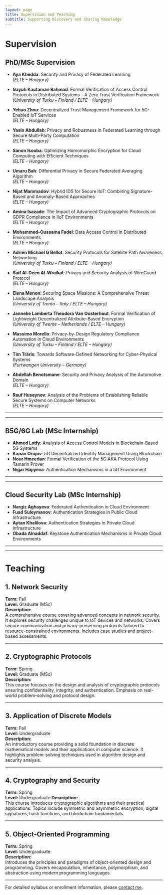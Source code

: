 ```yaml
---
layout: page
title: Supervision and Teaching
subtitle: Supporting Discovery and Sharing Knowledge 
---
```

# Supervision

## **PhD/MSc Supervision**

- **Aya Khedda**: Security and Privacy of Federated Learning  
  *(ELTE – Hungary)*

- **Gayuh Kautaman Rahmad**: Formal Verification of Access Control Protocols in Distributed Systems – A Zero Trust Verification Framework  
  *(University of Turku – Finland / ELTE – Hungary)*

- **Yehao Zhou**: Decentralized Trust Management Framework for 5G-Enabled IoT Services  
  *(ELTE – Hungary)*

- **Yasin Abdullah**: Privacy and Robustness in Federated Learning through Secure Multi-Party Computation  
  *(ELTE – Hungary)*

- **Sanon Isooba**: Optimizing Homomorphic Encryption for Cloud Computing with Efficient Techniques  
  *(ELTE – Hungary)*

- **Umaru Bah**: Differential Privacy in Secure Federated Averaging Algorithm  
  *(ELTE – Hungary)*

- **Nijat Mammadov**: Hybrid IDS for Secure IIoT: Combining Signature-Based and Anomaly-Based Approaches  
  *(ELTE – Hungary)*

- **Amina Isazade**: The Impact of Advanced Cryptographic Protocols on GDPR Compliance in IIoT Environments  
  *(ELTE – Hungary)*

- **Mohammed-Oussama Fadel**: Data Access Control in Distributed Environments  
  *(ELTE – Hungary)*

- **Adrien Michael G Bellot**: Security Protocols for Satellite Path Awareness Networking  
  *(University of Turku – Finland / ELTE – Hungary)*

- **Saif Al-Deen Al-Wraikat**: Privacy and Security Analysis of WireGuard Protocol  
  *(ELTE – Hungary)*

- **Elena Menon**: Securing Space Missions: A Comprehensive Threat Landscape Analysis  
  *(University of Trento – Italy / ELTE – Hungary)*

- **Janneke Lamberta Theodora Van Oosterhout**: Formal Verification of Lightweight Decentralized Attribute-Based Encryption  
  *(University of Twente – Netherlands / ELTE – Hungary)*

- **Massimo Morello**: Privacy-by-Design Regulatory Compliance Automation in Cloud Environments  
  *(University of Turku – Finland / ELTE – Hungary)*

- **Tim Träris**: Towards Software-Defined Networking for Cyber-Physical Systems  
  *(Furtwangen University – Germany)*

- **Abdellah Benotsmane**: Security and Privacy Analysis of the Automotive Domain  
  *(ELTE – Hungary)*

- **Rauf Huseynov**: Analysis of the Problems of Establishing Reliable Secure Systems on Computer Networks  
  *(ELTE – Hungary)*

---
---

## **B5G/6G Lab (MSc Internship)**

- **Ahmed Lotfy**: Analysis of Access Control Models in Blockchain-Based 5G Systems  
- **Kanan Orujov**: 5G Decentralized Identity Management Using Blockchain  
- **Nour Hmeedan**: Formal Verification of the 5G AKA Protocol Using Tamarin Prover  
- **Nigar Hajiyeva**: Authentication Mechanisms in a 5G Environment  

---
---

## **Cloud Security Lab (MSc Internship)**

- **Nargiz Aghayeva**: Federated Authentication in Cloud Environment  
- **Fuad Suleymanov**: Authentication Strategies in Public Cloud Infrastructure  
- **Aytan Khalilova**: Authentication Strategies in Private Cloud Infrastructure  
- **Obada Alnaddaf**: Keystone Authentication Mechanisms in Private Cloud Environments  

---
---

# Teaching

## 1. Network Security  
**Term:** Fall   
**Level:** Graduate (MSc)  
**Description:**  
A comprehensive course covering advanced concepts in network security. It explores security challenges unique to IoT devices and networks. Covers secure communication and privacy-preserving protocols tailored to resource-constrained environments. Includes case studies and project-based assessments.

---

## 2. Cryptographic Protocols  
**Term:** Spring  
**Level:** Graduate (MSc)  
**Description:**  
This course focuses on the design and analysis of cryptographic protocols ensuring confidentiality, integrity, and authentication. Emphasis on real-world problem-solving and protocol design.

---

## 3. Application of Discrete Models  
**Term:** Fall  
**Level:** Undergraduate  
**Description:**  
An introductory course providing a solid foundation in discrete mathematical models and their applications in computer science. It highlights problem-solving techniques used in algorithm design and security analysis.

---

## 4. Cryptography and Security  
**Term:** Spring  
**Level:** Undergraduate 
**Description:**  
This course introduces cryptographic algorithms and their practical applications. Topics include symmetric and asymmetric encryption, digital signatures, hash functions, and blockchain fundamentals.

---

## 5. Object-Oriented Programming  
**Term:** Spring  
**Level:** Undergraduate  
**Description:**  
Introduces the principles and paradigms of object-oriented design and programming. Covers encapsulation, inheritance, polymorphism, and abstraction using modern programming languages.

---

For detailed syllabus or enrollment information, please [contact me](/contact.md).